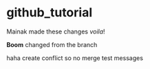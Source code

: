 # github_tutorial


Mainak made these changes _voila_!

**Boom** changed from the branch

haha create conflict so no merge
test messages
